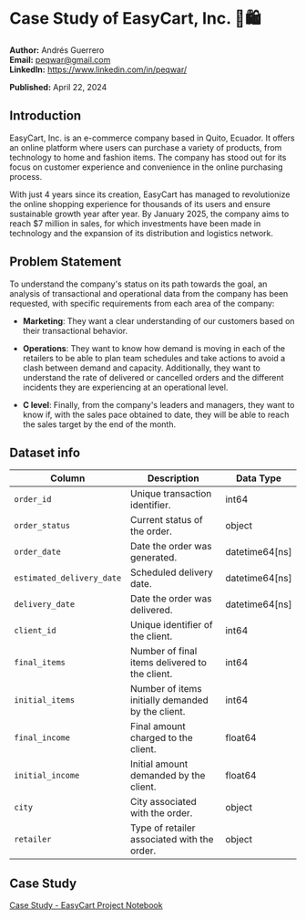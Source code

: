 # Case Study of EasyCart, Inc. 🛒🛍️
**Author:** Andrés Guerrero <br />
**Email:** peqwar@gmail.com <br />
**LinkedIn:** <a href="https://www.linkedin.com/in/peqwar/" target="_blank">https://www.linkedin.com/in/peqwar/</a>

**Published:** April 22, 2024

## Introduction

EasyCart, Inc. is an e-commerce company based in Quito, Ecuador. It offers an online platform where users can purchase a variety of products, from technology to home and fashion items. The company has stood out for its focus on customer experience and convenience in the online purchasing process.

With just 4 years since its creation, EasyCart has managed to revolutionize the online shopping experience for thousands of its users and ensure sustainable growth year after year. By January 2025, the company aims to reach $7 million in sales, for which investments have been made in technology and the expansion of its distribution and logistics network. 

## Problem Statement

To understand the company's status on its path towards the goal, an analysis of transactional and operational data from the company has been requested, with specific requirements from each area of the company:

- **Marketing**: They want a clear understanding of our customers based on their transactional behavior. 

- **Operations**: They want to know how demand is moving in each of the retailers to be able to plan team schedules and take actions to avoid a clash between demand and capacity. Additionally, they want to understand the rate of delivered or cancelled orders and the different incidents they are experiencing at an operational level.

- **C level**: Finally, from the company's leaders and managers, they want to know if, with the sales pace obtained to date, they will be able to reach the sales target by the end of the month.

## Dataset info

| Column              | Description                                                | Data Type     |
|---------------------|------------------------------------------------------------|---------------|
| `order_id`          | Unique transaction identifier.                              | int64         |
| `order_status`      | Current status of the order.                               | object        |
| `order_date`        | Date the order was generated.                              | datetime64[ns]|
| `estimated_delivery_date` | Scheduled delivery date.                                 | datetime64[ns]|
| `delivery_date`     | Date the order was delivered.                              | datetime64[ns]|
| `client_id`         | Unique identifier of the client.                           | int64         |
| `final_items`       | Number of final items delivered to the client.             | int64         |
| `initial_items`     | Number of items initially demanded by the client.           | int64         |
| `final_income`      | Final amount charged to the client.                        | float64       |
| `initial_income`    | Initial amount demanded by the client.                     | float64       |
| `city`              | City associated with the order.                            | object        |
| `retailer`          | Type of retailer associated with the order.                | object        |

## Case Study
[Case Study - EasyCart Project Notebook](./easycart_project.ipynb")
